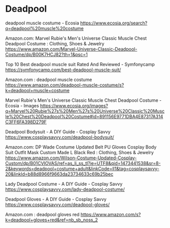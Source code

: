 # Deadpool

deadpool muscle costume - Ecosia
https://www.ecosia.org/search?q=deadpool%20muscle%20costume

Amazon.com: Marvel Rubie's Men's Universe Classic Muscle Chest Deadpool Costume : Clothing, Shoes & Jewelry
https://www.amazon.com/Marvel-Universe-Classic-Deadpool-Costume/dp/B00K7HCJ82?th=1&psc=1

Top 10 Best deadpool muscle suit Rated And Reviewed - Symfonycamp
https://symfonycamp.com/best-deadpool-muscle-suit/

Amazon.com : deadpool muscle costume
https://www.amazon.com/deadpool-muscle-costume/s?k=deadpool+muscle+costume

Marvel Rubie's Men's Universe Classic Muscle Chest Deadpool Costume - Ecosia - Images
https://www.ecosia.org/images?q=Marvel%20Rubie%27s%20Men%27s%20Universe%20Classic%20Muscle%20Chest%20Deadpool%20Costume#id=891156E9771DBA4E87317A314C3FF6FA398D279F

Deadpool Bodysuit - A DIY Guide - Cosplay Savvy
https://www.cosplaysavvy.com/deadpool-bodysuit/

Amazon.com: DP Wade Costume Updated Belt PU Gloves Cosplay Body Suit Outfit Mask Custom Made L Black Red : Clothing, Shoes & Jewelry
https://www.amazon.com/Wilson-Costume-Updated-Cosplay-Custom/dp/B01CVIOVAS/ref=as_li_ss_tl?ie=UTF8&qid=1473441538&sr=8-2&keywords=deadpool+costume+adult&linkCode=ll1&tag=cosplaysavvy-20&linkId=b88d8966f9663da23734633c69b25bec

Lady Deadpool Costume - A DIY Guide - Cosplay Savvy
https://www.cosplaysavvy.com/lady-deadpool-costume/

Deadpool Gloves - A DIY Guide - Cosplay Savvy
https://www.cosplaysavvy.com/deadpool-gloves/

Amazon.com : deadpool gloves red
https://www.amazon.com/s?k=deadpool+gloves+red&ref=nb_sb_noss_2

